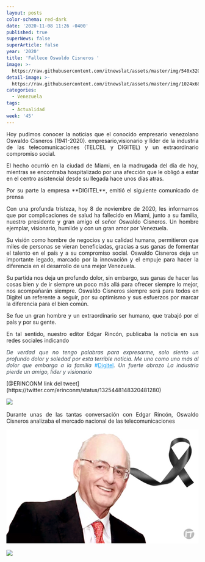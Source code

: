 ```yaml
---
layout: posts
color-schema: red-dark
date: '2020-11-08 11:26 -0400'
published: true
superNews: false
superArticle: false
year: '2020'
title: 'Fallece Oswaldo Cisneros '
image: >-
  https://raw.githubusercontent.com/itnewslat/assets/master/img/540x320/Oswaldo-Cisneros-p.jpg
detail-image: >-
  https://raw.githubusercontent.com/itnewslat/assets/master/img/1024x680/Oswaldo-Cisneros-g.jpg
categories:
  - Venezuela
tags:
  - Actualidad
week: '45'
---
```

<p style="text-align: justify;">Hoy pudimos conocer la noticias que el conocido empresario venezolano Oswaldo Cisneros (1941-2020). empresario,visionario y líder de la industria de las telecomunicaciones (TELCEL y DIGITEL) y un extraordinario compromiso social.</p>

<p style="text-align: justify;">El hecho ocurrió en la ciudad de Miami, en la madrugada del día de hoy, mientras se encontraba hospitalizado por una afección que le obligó a estar en el centro asistencial desde su llegada hace unos días atras.</p>

<p style="text-align: justify;">Por su parte la empresa **DIGITEL**, emitió el siguiente comunicado de prensa</p>

<p style="text-align: justify;">Con una profunda tristeza, hoy 8 de noviembre de 2020, les informamos que por complicaciones de salud ha fallecido en Miami, junto a su familia, nuestro presidente y gran amigo el señor Oswaldo Cisneros. Un hombre ejemplar, visionario, humilde y con un gran amor por Venezuela.</p>
<p style="text-align: justify;">Su visión como hombre de negocios y su calidad humana, permitieron que miles de personas se vieran beneficiadas, gracias a sus ganas de fomentar el talento en el país y a su compromiso social. Oswaldo Cisneros deja un importante legado, marcado por la innovación y el empuje para hacer la diferencia en el desarrollo de una mejor Venezuela.</p>
<p style="text-align: justify;">Su partida nos deja un profundo dolor, sin embargo, sus ganas de hacer las cosas bien y de ir siempre un poco más allá para ofrecer siempre lo mejor, nos acompañarán siempre. Oswaldo Cisneros siempre será para todos en Digitel un referente a seguir, por su optimismo y sus esfuerzos por marcar la diferencia para el bien común.</p>
<p style="text-align: justify;">Se fue un gran hombre y un extraordinario ser humano, que trabajó por el país y por su gente.</p>

<p style="text-align: justify;"> En tal sentido, nuestro editor Edgar Rincón, publicaba la noticia en sus redes sociales indicando</p>
<p style="text-align: justify;"><em><span style="color: #38444d; font-family: -apple-system, BlinkMacSystemFont, 'Segoe UI', Roboto, Ubuntu, 'Helvetica Neue', sans-serif, 'Apple Color Emoji', 'Segoe UI Emoji', 'Segoe UI Symbol', Arial, 'ヒラギノ角ゴ Pro W3', 'Hiragino Kaku Gothic Pro', メイリオ, Meiryo, 'ＭＳ Ｐゴシック', 'MS PGothic'; font-size: 14px; font-variant-ligatures: normal; font-variant-caps: normal; font-weight: 400; letter-spacing: normal; text-align: start; text-indent: 0px; text-transform: none; white-space: pre-wrap; word-spacing: 0px; -webkit-text-stroke-width: 0px; background-color: #ffffff; text-decoration-style: initial; text-decoration-color: initial; display: inline !important; float: none;">De verdad que no tengo palabras para expresarme, solo siento un profundo dolor y soledad por esta terrible noticia. Me uno como uno más al dolor que embarga a la familia </span><a class="link-complex" style="color: #1da1f2; text-decoration: none; outline: none; font-family: -apple-system, BlinkMacSystemFont, 'Segoe UI', Roboto, Ubuntu, 'Helvetica Neue', sans-serif, 'Apple Color Emoji', 'Segoe UI Emoji', 'Segoe UI Symbol', Arial, 'ヒラギノ角ゴ Pro W3', 'Hiragino Kaku Gothic Pro', メイリオ, Meiryo, 'ＭＳ Ｐゴシック', 'MS PGothic'; font-size: 14px; font-style: normal; font-variant-ligatures: normal; font-variant-caps: normal; font-weight: 400; letter-spacing: normal; orphans: 2; text-align: start; text-indent: 0px; text-transform: none; white-space: pre-wrap; widows: 2; word-spacing: 0px; -webkit-text-stroke-width: 0px; background-color: #ffffff;" href="https://twitter.com/search?q=%23Digitel" target="_blank" rel="hashtag"><span class="hash">#</span><span class="link-complex-target" style="text-decoration: underline;">Digitel</span></a><span style="color: #38444d; font-family: -apple-system, BlinkMacSystemFont, 'Segoe UI', Roboto, Ubuntu, 'Helvetica Neue', sans-serif, 'Apple Color Emoji', 'Segoe UI Emoji', 'Segoe UI Symbol', Arial, 'ヒラギノ角ゴ Pro W3', 'Hiragino Kaku Gothic Pro', メイリオ, Meiryo, 'ＭＳ Ｐゴシック', 'MS PGothic'; font-size: 14px; font-variant-ligatures: normal; font-variant-caps: normal; font-weight: 400; letter-spacing: normal; text-align: start; text-indent: 0px; text-transform: none; white-space: pre-wrap; word-spacing: 0px; -webkit-text-stroke-width: 0px; background-color: #ffffff; text-decoration-style: initial; text-decoration-color: initial; display: inline !important; float: none;">. Un fuerte abrazo La industria pierde un amigo, líder y visionario</span></em>
</p>
[@ERINCONM link del tweet](https://twitter.com/erinconm/status/1325448148320481280)

![](http://www.ciberespacio.com.ve/wp-content/uploads/2015/05/OSwaldo-Cisneros.jpg)

<p style="text-align: justify;"> Durante unas de las tantas conversación con Edgar Rincón, Oswaldo Cisneros analizaba el mercado nacional de las telecomunicaciones</p>

![](https://raw.githubusercontent.com/itnewslat/assets/master/img/540x320/Oswaldo-Cisneros-p.jpg)

<img src="https://tracker.metricool.com/c3po.jpg?hash=56f88a41e39ab42c063cc51676587a04"/>

